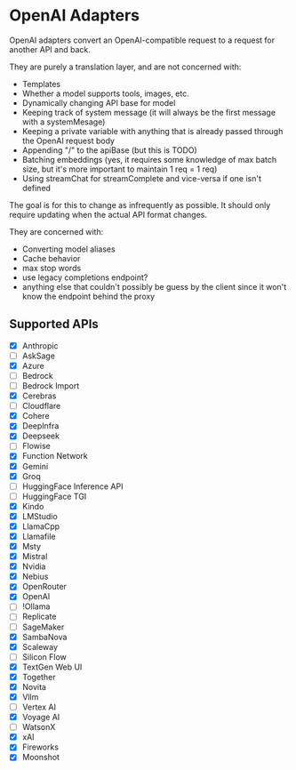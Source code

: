 # OpenAI Adapters

OpenAI adapters convert an OpenAI-compatible request to a request for another API and back.

They are purely a translation layer, and are not concerned with:

- Templates
- Whether a model supports tools, images, etc.
- Dynamically changing API base for model
- Keeping track of system message (it will always be the first message with a systemMesage)
- Keeping a private variable with anything that is already passed through the OpenAI request body
- Appending "/" to the apiBase (but this is TODO)
- Batching embeddings (yes, it requires some knowledge of max batch size, but it's more important to maintain 1 req = 1 req)
- Using streamChat for streamComplete and vice-versa if one isn't defined

The goal is for this to change as infrequently as possible. It should only require updating when the actual API format changes.

They are concerned with:

- Converting model aliases
- Cache behavior
- max stop words
- use legacy completions endpoint?
- anything else that couldn't possibly be guess by the client since it won't know the endpoint behind the proxy

## Supported APIs

- [x] Anthropic
- [ ] AskSage
- [x] Azure
- [ ] Bedrock
- [ ] Bedrock Import
- [x] Cerebras
- [ ] Cloudflare
- [x] Cohere
- [x] DeepInfra
- [x] Deepseek
- [ ] Flowise
- [x] Function Network
- [x] Gemini
- [x] Groq
- [ ] HuggingFace Inference API
- [ ] HuggingFace TGI
- [x] Kindo
- [x] LMStudio
- [x] LlamaCpp
- [x] Llamafile
- [x] Msty
- [x] Mistral
- [x] Nvidia
- [x] Nebius
- [x] OpenRouter
- [x] OpenAI
- [ ] !Ollama
- [ ] Replicate
- [ ] SageMaker
- [x] SambaNova
- [x] Scaleway
- [ ] Silicon Flow
- [x] TextGen Web UI
- [x] Together
- [x] Novita
- [x] Vllm
- [ ] Vertex AI
- [x] Voyage AI
- [ ] WatsonX
- [x] xAI
- [x] Fireworks
- [x] Moonshot
